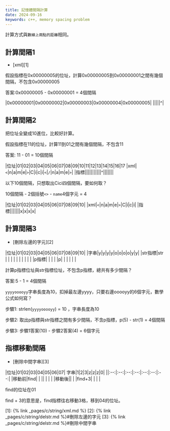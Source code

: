 ```yaml
---
title: 記憶體間隔計算
date: 2024-09-16
keywords: c++, memory spacing problem 
---
```


計算方式與`數線上兩點的距離`相同。

## 計算間隔1

- [xml][1]

假設指標在0x00000005的位址，計算0x00000005到0x00000001之間有幾個間隔，不包含0x00000005

答案:0x00000005 - 0x00000001 = 4個間隔

|0x00000001|0x00000002|0x00000003|0x00000004|0x00000005|
|||||^|

## 計算間隔2

把位址全變成10進位，比較好計算。

假設指標在11的位址，計算11到01之間有幾個間隔，不包含11

答案: 11 - 01 = 10個間隔

|位址|01|02|03|04|05|06|07|08|09|10|11|12|13|14|15|16|17
|xml|`<`|n|a|m|e|`>`|C|i|c|i|`<`|`/`|n|a|m|e|`>`|
|指標|||||||||||^|||||||


以下10個間隔，只想取出Cici四個間隔，要如何取？

10個間隔 - 2個括號`<>` - `name`4個字元 = 4

|位址|01|02|03|04|05|06|07|08|09|10|
|xml|`<`|n|a|m|e|`>`|C|i|c|i|
|指標|||||||x|x|x|x|

## 計算間隔3

- [刪除左邊的字元][2]

|位址|01|02|03|04|05|06|07|08|09|10|
|字串|y|y|y|y|o|o|o|o|y|y|
|str指標|str | | | | | | | | | |
|p指標| | | | |p| | | | | |

計算p指標位址與str指標位址，不包含p指標，總共有多少間隔？

答案:5 - 1 = 4個間隔

`yyyyooooyy`字串長度為10，扣掉最左邊yyyy，只要右邊ooooyy的6個字元，數學公式如何寫？

步驟1: strlen(`yyyyooooyy`) = 10 ，字串長度為10

步驟2: 取出p指標與str指標之間有多少間隔，不含p指標，p(5) - str(1) = 4個間隔

步驟3: 步驟1答案(10) - 步驟2答案(4) = 6個字元 

## 指標移動間隔

- [刪除中間字串][3]

|位址|01|02|03|04|05|06|07|
字串|1|2|3|z|z|z|0|
||:--:|:--:|:--:|:--:|:--:|:--:|:--:|
|移動前|find| | || | | |
|移動後|| | |find+3| | | |

find的位址在01

find + 3的意思是，find指標往右移動3格，移到04的位址。


[1]: {% link _pages/c/string/xml.md %}
[2]: {% link _pages/c/string/delstr.md %}#刪除左邊的字元
[3]: {% link _pages/c/string/delstr.md %}#刪除中間字串